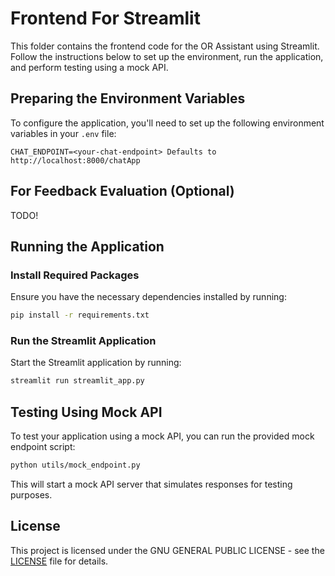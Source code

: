 # Frontend For Streamlit

This folder contains the frontend code for the OR Assistant using Streamlit. Follow the instructions below to set up the environment, run the application, and perform testing using a mock API.

## Preparing the Environment Variables

To configure the application, you'll need to set up the following environment variables in your `.env` file:

```
CHAT_ENDPOINT=<your-chat-endpoint> Defaults to http://localhost:8000/chatApp
```

## For Feedback Evaluation (Optional)

TODO!

## Running the Application

### Install Required Packages

Ensure you have the necessary dependencies installed by running:

```bash
pip install -r requirements.txt
```

### Run the Streamlit Application

Start the Streamlit application by running:

```bash
streamlit run streamlit_app.py
```

## Testing Using Mock API

To test your application using a mock API, you can run the provided mock endpoint script:

```bash
python utils/mock_endpoint.py
```

This will start a mock API server that simulates responses for testing purposes.

## License

This project is licensed under the GNU GENERAL PUBLIC LICENSE - see the [LICENSE](../LICENSE) file for details.